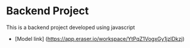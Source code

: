 # Backend Project

This is a backend project developed using javascript

- [Model link] (https://app.eraser.io/workspace/YtPqZ1VogxGy1jzIDkzj)
